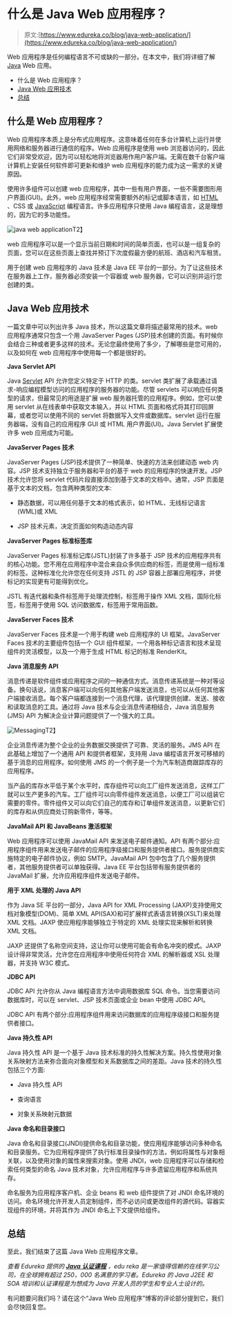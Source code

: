 # 什么是 Java Web 应用程序？

> 原文:[https://www.edureka.co/blog/java-web-application/](https://www.edureka.co/blog/java-web-application/)

Web 应用程序是任何编程语言不可或缺的一部分。在本文中，我们将详细了解 [Java](https://www.edureka.co/blog/java-tutorial/) Web 应用。

*   什么是 Web 应用程序？
*   [Java Web 应用技术](#tech)
*   [总结](#summary)

## 什么是 Web 应用程序？

Web 应用程序本质上是分布式应用程序。这意味着任何在多台计算机上运行并使用网络和服务器进行通信的程序。Web 应用程序是使用 web 浏览器访问的，因此它们非常受欢迎，因为可以轻松地将浏览器用作用户客户端。无需在数千台客户端计算机上安装任何软件即可更新和维护 web 应用程序的能力成为这一需求的关键原因。

使用许多组件可以创建 web 应用程序，其中一些有用户界面，一些不需要图形用户界面(GUI)。此外，web 应用程序经常需要额外的标记或脚本语言，如 [HTML](https://www.edureka.co/blog/what-is-html/) 、CSS 或 [JavaScript](https://www.edureka.co/blog/javascript-tutorial/) 编程语言。许多应用程序只使用 Java 编程语言，这是理想的，因为它的多功能性。

![java web application](../Images/4b65ebf8b3792cd1e05e68326ca8f237.png)T2】

web 应用程序可以是一个显示当前日期和时间的简单页面，也可以是一组复杂的页面，您可以在这些页面上查找并预订下次度假最方便的航班、酒店和汽车租赁。

用于创建 web 应用程序的 Java 技术是 Java EE 平台的一部分。为了让这些技术在服务器上工作，服务器必须安装一个容器或 web 服务器，它可以识别并运行您创建的类。

## **Java Web 应用技术**

一篇文章中可以列出许多 Java 技术，所以这篇文章将描述最常用的技术。web 应用程序通常只包含一个用 JavaServer Pages (JSP)技术创建的页面。有时候你会结合三种或者更多这样的技术。无论您最终使用了多少，了解哪些是您可用的，以及如何在 web 应用程序中使用每一个都是很好的。

**Java Servlet API**

Java [Servlet](https://www.edureka.co/blog/servlet-and-jsp-tutorial/) API 允许您定义特定于 HTTP 的类。servlet 类扩展了承载通过请求-响应编程模型访问的应用程序的服务器的功能。尽管 servlets 可以响应任何类型的请求，但最常见的用途是扩展 web 服务器托管的应用程序。例如，您可以使用 servlet 从在线表单中获取文本输入，并以 HTML 页面和格式将其打印回屏幕，或者您可以使用不同的 servlet 将数据写入文件或数据库。servlet 运行在服务器端，没有自己的应用程序 GUI 或 HTML 用户界面(UI)。Java Servlet 扩展使许多 web 应用成为可能。

**JavaServer Pages 技术**

JavaServer Pages (JSP)技术提供了一种简单、快速的方法来创建动态 web 内容。JSP 技术支持独立于服务器和平台的基于 web 的应用程序的快速开发。JSP 技术允许您将 servlet 代码片段直接添加到基于文本的文档中。通常，JSP 页面是基于文本的文档，包含两种类型的文本:

*   静态数据，可以用任何基于文本的格式表示，如 HTML、无线标记语言(WML)或 XML

*   JSP 技术元素，决定页面如何构造动态内容

**JavaServer Pages 标准标签库**

JavaServer Pages 标准标记库(JSTL)封装了许多基于 JSP 技术的应用程序共有的核心功能。您不用在应用程序中混合来自众多供应商的标签，而是使用一组标准的标签。这种标准化允许您在任何支持 JSTL 的 JSP 容器上部署应用程序，并使标记的实现更有可能得到优化。

JSTL 有迭代器和条件标签用于处理流控制，标签用于操作 XML 文档，国际化标签，标签用于使用 SQL 访问数据库，标签用于常用函数。

**JavaServer Faces 技术**

JavaServer Faces 技术是一个用于构建 web 应用程序的 UI 框架。JavaServer Faces 技术的主要组件包括一个 GUI 组件框架，一个用各种标记语言和技术呈现组件的灵活模型，以及一个用于生成 HTML 标记的标准 RenderKit。

**Java 消息服务 API**

消息传递是软件组件或应用程序之间的一种通信方式。消息传递系统是一种对等设备。换句话说，消息客户端可以向任何其他客户端发送消息，也可以从任何其他客户端接收消息。每个客户端都连接到一个消息代理，该代理提供创建、发送、接收和读取消息的工具。通过将 Java 技术与企业消息传递相结合，Java 消息服务(JMS) API 为解决企业计算问题提供了一个强大的工具。

![Messaging](../Images/ae22b64eb7f4aa9fa084a6321c7e97b8.png)T2】

企业消息传递为整个企业的业务数据交换提供了可靠、灵活的服务。JMS API 在此基础上增加了一个通用 API 和提供者框架，支持用 Java 编程语言开发可移植的基于消息的应用程序。如何使用 JMS 的一个例子是一个为汽车制造商跟踪库存的应用程序。

当产品的库存水平低于某个水平时，库存组件可以向工厂组件发送消息，这样工厂就可以生产更多的汽车。工厂组件可以向零件组件发送消息，以便工厂可以组装它需要的零件。零件组件又可以向它们自己的库存和订单组件发送消息，以更新它们的库存和从供应商处订购新零件，等等。

**JavaMail API 和 JavaBeans 激活框架**

Web 应用程序可以使用 JavaMail API 来发送电子邮件通知。API 有两个部分:应用程序组件用来发送电子邮件的应用程序级接口和服务提供者接口。服务提供商实施特定的电子邮件协议，例如 SMTP。JavaMail API 包中包含了几个服务提供者，其他服务提供者可以单独获得。Java EE 平台包括带有服务提供者的 JavaMail 扩展，允许应用程序组件发送电子邮件。

**用于 XML 处理的 Java API**

作为 Java SE 平台的一部分，Java API for XML Processing (JAXP)支持使用文档对象模型(DOM)、简单 XML API(SAX)和可扩展样式表语言转换(XSLT)来处理 XML 文档。JAXP 使应用程序能够独立于特定的 XML 处理实现来解析和转换 XML 文档。

JAXP 还提供了名称空间支持，这让你可以使用可能会有命名冲突的模式。JAXP 设计得非常灵活，允许您在应用程序中使用任何符合 XML 的解析器或 XSL 处理器，并支持 W3C 模式。

**JDBC API**

JDBC API 允许你从 Java 编程语言方法中调用数据库 SQL 命令。当您需要访问数据库时，可以在 servlet、JSP 技术页面或企业 bean 中使用 JDBC API。

JDBC API 有两个部分:应用程序组件用来访问数据库的应用程序级接口和服务提供者接口。

**Java 持久性 API**

Java 持久性 API 是一个基于 Java 技术标准的持久性解决方案。持久性使用对象关系映射方法来弥合面向对象模型和关系数据库之间的差距。Java 技术的持久性包括三个方面:

*   Java 持久性 API

*   查询语言

*   对象关系映射元数据

**Java 命名和目录接口**

Java 命名和目录接口(JNDI)提供命名和目录功能，使应用程序能够访问多种命名和目录服务。它为应用程序提供了执行标准目录操作的方法，例如将属性与对象相关联，以及使用对象的属性来搜索对象。使用 JNDI，web 应用程序可以存储和检索任何类型的命名 Java 技术对象，允许应用程序与许多遗留应用程序和系统共存。

命名服务为应用程序客户机、企业 beans 和 web 组件提供了对 JNDI 命名环境的访问。命名环境允许开发人员定制组件，而不必访问或更改组件的源代码。容器实现组件的环境，并将其作为 JNDI 命名上下文提供给组件。

## **总结**

至此，我们结束了这篇 Java Web 应用程序文章。

*查看 Edureka 提供的  [**Java 认证课程**](https://www.edureka.co/java-j2ee-training-course)* *，edu reka 是一家值得信赖的在线学习公司，在全球拥有超过 250，000 名满意的学习者。Edureka 的 Java J2EE 和 SOA 培训和认证课程是为想成为 Java 开发人员的学生和专业人士设计的。*

有问题要问我们吗？请在这个“Java Web 应用程序”博客的评论部分提到它，我们会尽快回复您。